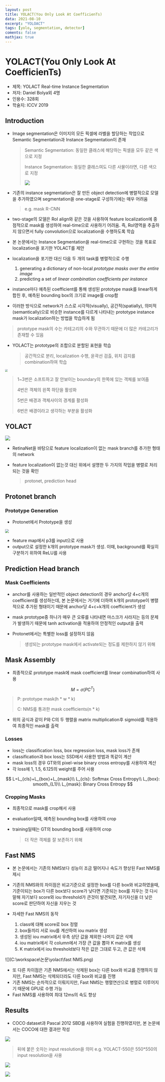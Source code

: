```yaml
---
layout: post
title: YOLACT(You Only Look At CoefficienTs)
data: 2021-08-10
excerpt: "YOLOACT"
tags: [yolo, segmentation, detector]
coments: false
mathjax: true
---
```




# YOLACT(You Only Look At CoefficienTs)

- 제목: YOLACT Real-time Instance Segmentation
- 저자: Daniel Bolya외 4명
- 인용수: 328회
- 학술지:  ICCV 2019



## Introduction

- Image segmentation은 이미지의 모든 픽셀에 라벨을 할당하는 작업으로 Semantic Segmentation과 Instance Segmentation이 존재

  > Semantic Segmentation: 동일한 클래스에 해당하는 픽셀을 모두 같은 색으로 지정
  >
  > Instance Segmentation: 동일한 클래스여도 다른 사물이라면, 다른 색으로 지정
  >
  > ![](C:\workspace\논문\yolact\diff_segmentation.png)

- 기존의 instance segmentation은 잘 만든 object detection에 병렬적으로 모델을 추가하였으며 segmentation을 one-stage로 구성하기에는 매우 어려움

  > e.g. mask R-CNN

- two-stage의 모델은 RoI align와 같은 것을 사용하여 feature localization에 중점적으로 mask를 생성하여 real-time으로 사용하기 어려움. 즉, RoI영역을 추출하지 않으면서 fully convolution으로 localization을 수행하도록 학습
- 본 논문에서는 Instance Segmentation을 real-time으로 구현하는 것을 목표로 localization을 포기한 YOLACT를 제안
- localization을 포기한 대신 다음 두 개의 task를 병렬적으로 수행
  1. generating a dictionary of non-local *prototype masks over the entire image*
  2. predicting a set of *linear combination coefficients per instance*

- instance마다 예측된 coefficient를 통해 생성된 prototype mask를 linear하게 합친 후, 예측된 bounding box의 크기로 image를 crop함
- 이러한 방식으로 network가 스스로 시각적(visually), 공간적(spatially), 의미적(semantically)으로 비슷한 instance를 다르게 나타내는 prototype instance mask가 localization하는 방법을 학습하게 됨

> prototype mask의 수는 카테고리의 수와 무관하기 때문에 더 많은 카테고리가 존재할 수 있음

- YOLACT는 prototype의 조합으로 분할된 표현을 학습

  > 공간적으로 분리, localization 수행, 윤곽선 검출, 위치 감지를 combination하여 학습

<img src="C:\workspace\논문\yolact\fig5.png" style="zoom:50%;" />

> 1~3번은 소프트하고 잘 안보이는 boundary의 한쪽에 있는 객체를 보여줌
>
> 4번은 객체의 왼쪽 하단을 활성화
>
> 5번은 배경과 객체사이의 경계를 활성화
>
> 6번은 배경이라고 생각하는 부분을 활성화



## YOLACT

![](C:\workspace\논문\yolact\fig2.png)

- RetinaNet을 바탕으로 feature localization이 없는 mask branch를 추가한 형태의 network

- feature localization이 없는것 대신 위에서 설명한 두 가지의 작업을 병렬로 처리되는 것을 확인

  > protonet, prediction head


## Protonet branch
### Prototype Generation

- Protonet에서 Prototype을 생성

<img src="C:\workspace\논문\yolact\fig3.png" style="zoom:75%;" />

- feature map에서 p3를 input으로 사용
- output으로 설정한 k개의 prototype mask가 생성. 이때, background를 확실히 구분하기 위하여 ReLU를 사용

## Prediction Head branch

### Mask Coefficients

- anchor를 사용하는 일반적인 object detection의 경우 anchor당 4+c개의 coefficient를 생성하는데, 본 논문에서는 거기에 더하여 k개의 prototype이 병렬적으로 추가된 형태이기 때문에 anchor당 4+c+k개의 coefficient가 생성
- mask prototype중 하나가 매우 큰 오류를 나타내면 마스크가 사라지는 등의 문제가 발생하기 때문에 tanh activation을 적용하여 안정적인 output을 출력

- Protonet에서는 특별한 loss를 설정하지 않음

  > 생성되는 prototype mask에서 activate되는 정도를 제한하지 않기 위해

## Mask Assembly

- 최종적으로 prototype mask에 mask coefficient를 linear combination하여 사용

$$
M=\sigma(PC^T)
$$

> P: prototype mask(h \* w \* k)
>
> C: NMS를 통과한 mask coefficients(n \* k)

- 위의 공식과 같이 P와 C의 두 행렬을 matrix multiplication후 sigmoid를 적용하여 최종적인 mask를 출력

### Losses

- loss는 classification loss, box regression loss, mask loss가 존재
- classification과 box loss는 SSD에서 사용한 방법과 똑같이 계산
- mask loss의 경우 GT와의 pixel-wise binary cross entropy를 사용하여 계산
- 각 loss에 1, 1.5, 6.125의 weight를 주어 사용

$$
L=L_{cls}+L_{box}+L_{mask}\\
L_{cls}: Softmax Cross Entropy\\
L_{box}: smooth_{L1}\\
L_{mask}: Binary Cross Entropy
$$

### Cropping Masks

- 최종적으로 mask를 crop해서 사용

- evaluation일때, 예측된 bounding box를 사용하여 crop

- training일때는 GT의 bounding box를 사용하여 crop

  > 더 작은 객체를 잘 보존하기 위해

## Fast NMS

- 본 논문에서는 기존의 NMS보다 성능이 조금 떨어지나 속도가 향상된 Fast NMS를 제시

- 기존의 NMS와의 차이점은 비교기준으로 설정한 box를 다른 box와 비교하였을때, 기준이되는 box가 다른 box보다 score가 낮다면 기준되는 box를 지우는 것
  다시말해 자기보다 score와 iou threshold가 큰것이 발견되면, 자기자신을 더 낮은 score로 판단하여 자신을 지우는 것
- 자세한 Fast NMS의 동작
  1. class에 대해 score로 box 정렬
  2. box들끼리 서로 iou를 계산하여 iou matrix 생성
  3. 생성된 iou matrix에서 우측 상단 값을 제외한 나머지 값은 삭제
  4. iou matrix에서 각 column에서 가장 큰 값을 뽑아 K matrix를 생성
  5. K matrix에서 iou threshold보다 작은 값은 그대로 두고, 큰 값은 삭제

![](C:\workspace\논문\yolact\fast NMS.png)

- 또 다른 차이점은 기존 NMS에서는 삭제된 box는 다른 box와 비교를 진행하지 않지만, Fast NMS는 삭제되더라도 다른 box와 비교를 진행
- 기존 NMS는 순차적으로 이뤄지지만, Fast NMS는 행렬연산으로 병렬로 이루어지기 때문에 GPU로 수행 가능
- Fast NMS를 사용하여 최대 12ms의 속도 향상

## Results

- COCO dataset과 Pascal 2012 SBD를 사용하여 실험을 진행하였지만, 본 논문에서는 COCO에 대한 결과만 작성

![](C:\workspace\논문\yolact\table1.png)

> 뒤에 붙은 숫자는 input resolution을 의미
> e.g. YOLACT-550은 550*550의 input resolution을 사용

![](C:\workspace\논문\yolact\table2.png)

![](C:\workspace\논문\yolact\fig7.png)

